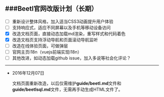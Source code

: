 ###Beetl官网改版计划（长期）
---
- [ ] 重新设计整体风格，加入适当CSS3动画提升用户体验
- [ ] 支持响应式，适应不同屏幕以及手机等移动设备访问
- [x] 改造文档页面，直接动态加载md渲染，重写样式和代码着色
- [x] 改造文档页支持浮动导航和页面滚动导航监听
- [ ] 改造在线体验页面，可做弹层
- [ ] 官网主页i18n（vuejs前端实现i18n）
- [ ] 其他改进，如动态加载github issue，加入多说等社会化评论？

---



-   2016年12月07日

    文档页面重新改造，以后仅需维护**guide/beetl.md**文件和**guide/beetlsql.md**文件，无需再手动生成HTML文件了。